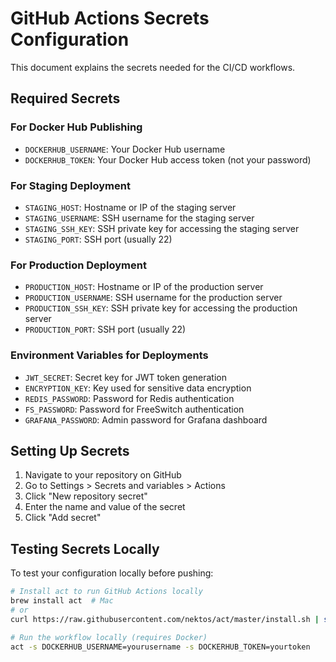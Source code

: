 # GitHub Actions Secrets Configuration

This document explains the secrets needed for the CI/CD workflows.

## Required Secrets

### For Docker Hub Publishing

- `DOCKERHUB_USERNAME`: Your Docker Hub username
- `DOCKERHUB_TOKEN`: Your Docker Hub access token (not your password)

### For Staging Deployment

- `STAGING_HOST`: Hostname or IP of the staging server
- `STAGING_USERNAME`: SSH username for the staging server
- `STAGING_SSH_KEY`: SSH private key for accessing the staging server
- `STAGING_PORT`: SSH port (usually 22)

### For Production Deployment

- `PRODUCTION_HOST`: Hostname or IP of the production server
- `PRODUCTION_USERNAME`: SSH username for the production server
- `PRODUCTION_SSH_KEY`: SSH private key for accessing the production server
- `PRODUCTION_PORT`: SSH port (usually 22)

### Environment Variables for Deployments

- `JWT_SECRET`: Secret key for JWT token generation
- `ENCRYPTION_KEY`: Key used for sensitive data encryption
- `REDIS_PASSWORD`: Password for Redis authentication
- `FS_PASSWORD`: Password for FreeSwitch authentication
- `GRAFANA_PASSWORD`: Admin password for Grafana dashboard

## Setting Up Secrets

1. Navigate to your repository on GitHub
2. Go to Settings > Secrets and variables > Actions
3. Click "New repository secret"
4. Enter the name and value of the secret
5. Click "Add secret"

## Testing Secrets Locally

To test your configuration locally before pushing:

```bash
# Install act to run GitHub Actions locally
brew install act  # Mac
# or
curl https://raw.githubusercontent.com/nektos/act/master/install.sh | sudo bash  # Linux

# Run the workflow locally (requires Docker)
act -s DOCKERHUB_USERNAME=yourusername -s DOCKERHUB_TOKEN=yourtoken
```
